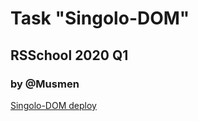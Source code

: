 # Task "Singolo-DOM"

## RSSchool 2020 Q1

### by @Musmen

[Singolo-DOM deploy](https://musmen-singolo.netlify.com/)